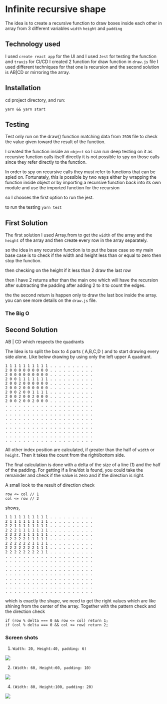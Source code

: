 
# Infinite recursive shape

The idea is to create a recursive function to draw boxes inside each other in array from 3 different variables
`width` `height` and `padding` 

## Technology used 
I used `create react app` for the UI and I used `Jest` for testing the function and `travis` for CI/CD
I created 2 function for draw function in `draw.js` file I used different techniques for that one is recursion and the second solution is AB|CD or mirroring the array.

## Installation
cd project directory, and run:

`yarn && yarn start`
  
## Testing
Test only run on the draw() function matching data from `JSON` file to check the value given toward the result of the function.

I created the function inside an `object` so I can run deep testing on it as recursive function calls itself directly it is not possible to spy on those calls since they refer directly to the function.

In order to spy on recursive calls they must refer to functions that can be spied on. Fortunately, this is possible by two ways either by wrapping the function inside object or by importing a recursive function back into its own module and use the imported function for the recursion

so I chooses the first option to run the jest.

to run the testing 
`yarn test`

## First Solution

The first solution I used Array.from to get the  `width` of the array and the `height` of the array and then create every row in the array separately.

so the idea in any recursion function is to put the base case so my main base case is to check if the width and height less than or equal to zero then stop the function.

then checking on the height if it less than 2 draw the last row

then I have 2 returns after than the main one which will have the recursion after subtracting the padding after adding 2 to it to count the edges.

the the second return is happen only to draw the last box inside the array.
you can see more details on the `draw.js` file.


### The Big O 


## Second Solution

AB | CD  which respects the quadrants

The Idea is to split the box to 4 parts ( A,B,C,D )
and to start drawing every side alone.
Like below drawing
by using only the left upper A quadrant.
````
1 1 1 1 1 1 1 1 1 1 . . . . . . . . . .
2 0 0 0 0 0 0 0 0 0 . . . . . . . . . .
2 0 0 0 0 0 0 0 0 0 . . . . . . . . . .
2 0 0 1 1 1 1 1 1 1 . . . . . . . . . .
2 0 0 2 0 0 0 0 0 0 . . . . . . . . . .
2 0 0 2 0 0 0 0 0 0 . . . . . . . . . .
2 0 0 2 0 0 1 1 1 1 . . . . . . . . . .
2 0 0 2 0 0 2 0 0 0 . . . . . . . . . .
2 0 0 2 0 0 2 0 0 0 . . . . . . . . . .
. . . . . . . . . . . . . . . . . . . .
. . . . . . . . . . . . . . . . . . . .
. . . . . . . . . . . . . . . . . . . .
. . . . . . . . . . . . . . . . . . . .
. . . . . . . . . . . . . . . . . . . .
. . . . . . . . . . . . . . . . . . . .
. . . . . . . . . . . . . . . . . . . .
. . . . . . . . . . . . . . . . . . . .
. . . . . . . . . . . . . . . . . . . .
````

All other index position are calculated, if greater than the half of  `width`  or  `height`. Then it takes the count from the right/bottom side.

The final calculation is done with a delta of the size of a line (1) and the half of the padding. For getting if a line/dot is found, you could take the remainder and check if the value is zero and if the direction is right.

A small look to the result of direction check
```
row <= col // 1
col <= row // 2
```
shows,
```
1 1 1 1 1 1 1 1 1 1 . . . . . . . . . .
2 1 1 1 1 1 1 1 1 1 . . . . . . . . . .
2 2 1 1 1 1 1 1 1 1 . . . . . . . . . .
2 2 2 1 1 1 1 1 1 1 . . . . . . . . . .
2 2 2 2 1 1 1 1 1 1 . . . . . . . . . .
2 2 2 2 2 1 1 1 1 1 . . . . . . . . . .
2 2 2 2 2 2 1 1 1 1 . . . . . . . . . .
2 2 2 2 2 2 2 1 1 1 . . . . . . . . . .
2 2 2 2 2 2 2 2 1 1 . . . . . . . . . .
. . . . . . . . . . . . . . . . . . . .
. . . . . . . . . . . . . . . . . . . .
. . . . . . . . . . . . . . . . . . . .
. . . . . . . . . . . . . . . . . . . .
. . . . . . . . . . . . . . . . . . . .
. . . . . . . . . . . . . . . . . . . .
. . . . . . . . . . . . . . . . . . . .
. . . . . . . . . . . . . . . . . . . .
. . . . . . . . . . . . . . . . . . . . 
```

which is exactly the shape, we need to get the right values which are like shining from the center of the array.
Together with the pattern check and the direction check
```
if (row % delta === 0 && row <= col) return 1;
if (col % delta === 0 && col <= row) return 2;
```

### Screen shots 

1.  `Width: 20, Height:40, padding: 6)`

![](https://lh3.googleusercontent.com/QmwcjSKo9bmjIohy8TcKbxU4w-PL1mQUpNnE5Gey422bUrE8lo9ghRnB4ZO5bRVdHet3wsPISYOhmQ=s500)

2.  `(Width: 60, Height:60, padding: 10)`

![](https://lh3.googleusercontent.com/qX4C23dp9LGFNUF53IZ6JmQA2OcJhFp8EwprwuamopsSUENT8odO1JQX1LGAmMGxgpAEISq1TAyNzg=s600)

4.  `(Width: 80, Height:100, padding: 20)`

![](https://lh3.googleusercontent.com/WgT8WJ89i1tTRXUyISyRahAx6ZNCJD_BJ8skDSgqfvR5rqewbhV_xtY82dmj5f0MvCe3nYaCuC4pRQ=s720)
